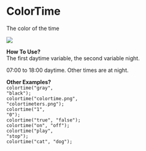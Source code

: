 # ColorTime
The color of the time

<img src="https://raw.githubusercontent.com/ugurkilci/ColorTime/master/colortime.PNG" /><br />

<strong>How To Use?</strong><br />
The first daytime variable, the second variable night.<br />
<code><?php echo colortime($daytime, $night); // Daytime, Night ?></code>

07:00 to 18:00 daytime. Other times are at night.

<strong>Other Examples?</strong><br />
<code>colortime("gray", "black");</code><br />
<code>colortime("colortime.png", "colortimeters.png");</code><br />
<code>colortime("1", "0");</code><br />
<code>colortime("true", "false");</code><br />
<code>colortime("on", "off");</code><br />
<code>colortime("play", "stop");</code><br />
<code>colortime("cat", "dog");</code>
